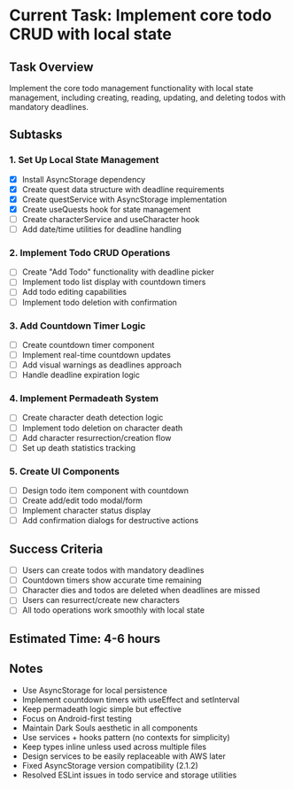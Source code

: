 # Current Task: Implement core todo CRUD with local state

## Task Overview

Implement the core todo management functionality with local state management, including creating, reading, updating, and deleting todos with mandatory deadlines.

## Subtasks

### 1. Set Up Local State Management

- [x] Install AsyncStorage dependency
- [x] Create quest data structure with deadline requirements
- [x] Create questService with AsyncStorage implementation
- [x] Create useQuests hook for state management
- [ ] Create characterService and useCharacter hook
- [ ] Add date/time utilities for deadline handling

### 2. Implement Todo CRUD Operations

- [ ] Create "Add Todo" functionality with deadline picker
- [ ] Implement todo list display with countdown timers
- [ ] Add todo editing capabilities
- [ ] Implement todo deletion with confirmation

### 3. Add Countdown Timer Logic

- [ ] Create countdown timer component
- [ ] Implement real-time countdown updates
- [ ] Add visual warnings as deadlines approach
- [ ] Handle deadline expiration logic

### 4. Implement Permadeath System

- [ ] Create character death detection logic
- [ ] Implement todo deletion on character death
- [ ] Add character resurrection/creation flow
- [ ] Set up death statistics tracking

### 5. Create UI Components

- [ ] Design todo item component with countdown
- [ ] Create add/edit todo modal/form
- [ ] Implement character status display
- [ ] Add confirmation dialogs for destructive actions

## Success Criteria

- [ ] Users can create todos with mandatory deadlines
- [ ] Countdown timers show accurate time remaining
- [ ] Character dies and todos are deleted when deadlines are missed
- [ ] Users can resurrect/create new characters
- [ ] All todo operations work smoothly with local state

## Estimated Time: 4-6 hours

## Notes

- Use AsyncStorage for local persistence
- Implement countdown timers with useEffect and setInterval
- Keep permadeath logic simple but effective
- Focus on Android-first testing
- Maintain Dark Souls aesthetic in all components
- Use services + hooks pattern (no contexts for simplicity)
- Keep types inline unless used across multiple files
- Design services to be easily replaceable with AWS later
- Fixed AsyncStorage version compatibility (2.1.2)
- Resolved ESLint issues in todo service and storage utilities
